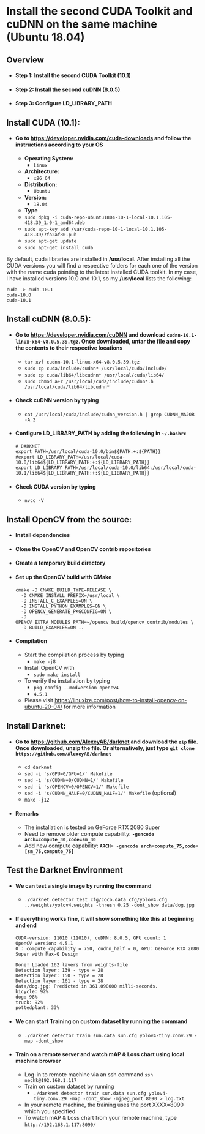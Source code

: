 # Install the second CUDA Toolkit and cuDNN on the same machine (Ubuntu 18.04)

## Overview

- #### Step 1: Install the second CUDA Toolkit (10.1)
- #### Step 2: Install the second cuDNN (8.0.5)
- #### Step 3: Configure LD_LIBRARY_PATH

## Install CUDA (10.1):

- #### Go to https://developer.nvidia.com/cuda-downloads and follow the instructions according to your OS

    * **Operating System:** 
      * `Linux`
    * **Architecture:** 
      * `x86_64`
    * **Distribution:** 
      * `Ubuntu`
    * **Version:** 
      * `18.04`
    * **Type**
    * `sudo dpkg -i cuda-repo-ubuntu1804-10-1-local-10.1.105-418.39_1.0-1_amd64.deb`
    * `sudo apt-key add /var/cuda-repo-10-1-local-10.1.105-418.39/7fa2af80.pub`
    * `sudo apt-get update`
    * `sudo apt-get install cuda`

By default, cuda libraries are installed in **/usr/local**. After installing all the CUDA versions you will find a respective folders for each one of the version with the name cuda pointing to the latest installed CUDA toolkit. In my case, I have installed versions 10.0 and 10.1, so my **/usr/local** lists the following:

  ```
  cuda -> cuda-10.1
  cuda-10.0
  cuda-10.1
  ```

## Install cuDNN (8.0.5):

- #### Go to https://developer.nvidia.com/cuDNN and download `cudnn-10.1-linux-x64-v8.0.5.39.tgz`. Once downloaded, untar the file and copy the contents to their respective locations

    * `tar xvf cudnn-10.1-linux-x64-v8.0.5.39.tgz`
    * `sudo cp cuda/include/cudnn* /usr/local/cuda/include/`
    * `sudo cp cuda/lib64/libcudnn* /usr/local/cuda/lib64/`
    * `sudo chmod a+r /usr/local/cuda/include/cudnn*.h /usr/local/cuda/lib64/libcudnn*`

- #### Check cuDNN version by typing 

    * `cat /usr/local/cuda/include/cudnn_version.h | grep CUDNN_MAJOR -A 2`

- #### Configure LD_LIBRARY_PATH by adding the following in `~/.bashrc`
 
    ```
    # DARKNET
    export PATH=/usr/local/cuda-10.0/bin${PATH:+:${PATH}}
    #export LD_LIBRARY_PATH=/usr/local/cuda-10.0/lib64${LD_LIBRARY_PATH:+:${LD_LIBRARY_PATH}}
    export LD_LIBRARY_PATH=/usr/local/cuda-10.0/lib64:/usr/local/cuda-10.1/lib64${LD_LIBRARY_PATH:+:${LD_LIBRARY_PATH}}
    ```
    
- #### Check CUDA version by typing 

    * `nvcc -V`


## Install OpenCV from the source:

- #### Install dependencies
    
- #### Clone the OpenCV and OpenCV contrib repositories
     
- #### Create a temporary build directory
     
- #### Set up the OpenCV build with CMake
 
  ```
  cmake -D CMAKE_BUILD_TYPE=RELEASE \
    -D CMAKE_INSTALL_PREFIX=/usr/local \
    -D INSTALL_C_EXAMPLES=ON \
    -D INSTALL_PYTHON_EXAMPLES=ON \
    -D OPENCV_GENERATE_PKGCONFIG=ON \
    -D OPENCV_EXTRA_MODULES_PATH=~/opencv_build/opencv_contrib/modules \
    -D BUILD_EXAMPLES=ON ..
  ```

- #### Compilation

    * Start the compilation process by typing 
      * `make -j8`
    * Install OpenCV with 
      * `sudo make install`  
    * To verify the installation by typing 
      * `pkg-config --modversion opencv4`
      * `4.5.1`
    * Please visit https://linuxize.com/post/how-to-install-opencv-on-ubuntu-20-04/ for more information

## Install Darknet:

- #### Go to https://github.com/AlexeyAB/darknet and download the `zip` file. Once downloaded, unzip the file. Or alternatively, just type `git clone https://github.com/AlexeyAB/darknet` 

    * `cd darknet`
    * `sed -i 's/GPU=0/GPU=1/' Makefile`
    * `sed -i 's/CUDNN=0/CUDNN=1/' Makefile`
    * `sed -i 's/OPENCV=0/OPENCV=1/' Makefile`
    * `sed -i 's/CUDNN_HALF=0/CUDNN_HALF=1/' Makefile` (optional)
    * `make -j12`

- #### Remarks

    * The installation is tested on GeForce RTX 2080 Super
    * Need to remove older compute capability: **`-gencode arch=compute_30,code=sm_30`**
    * Add new compute capability: **`ARCH= -gencode arch=compute_75,code=[sm_75,compute_75]`**

## Test the Darknet Environment

- #### We can test a single image by running the command

    * `./darknet detector test cfg/coco.data cfg/yolov4.cfg ../weights/yolov4.weights -thresh 0.25 -dont_show data/dog.jpg`
    
- #### If everything works fine, it will show something like this at beginning and end

  ```
  CUDA-version: 11010 (11010), cuDNN: 8.0.5, GPU count: 1  
  OpenCV version: 4.5.1
  0 : compute_capability = 750, cudnn_half = 0, GPU: GeForce RTX 2080 Super with Max-Q Design 
  ```
  
  ```
  Done! Loaded 162 layers from weights-file 
  Detection layer: 139 - type = 28 
  Detection layer: 150 - type = 28 
  Detection layer: 161 - type = 28 
  data/dog.jpg: Predicted in 361.098000 milli-seconds.
  bicycle: 92%
  dog: 98%
  truck: 92%
  pottedplant: 33%
  ```

- #### We can start Training on custom dataset by running the command

    * `./darknet detector train sun.data sun.cfg yolov4-tiny.conv.29 -map -dont_show`

- #### Train on a remote server and watch mAP & Loss chart using local machine browser

    * Log-in to remote machine via an ssh command `ssh nechk@192.168.1.117`
    * Train on custom dataset by running 
      * `./darknet detector train sun.data sun.cfg yolov4-tiny.conv.29 -map -dont_show -mjpeg_port 8090 > log.txt`
    * In your remote machine, the training uses the port XXXX=8090 which you specified
    * To watch mAP & Loss chart from your remote machine, type `http://192.168.1.117:8090/`
    
    
